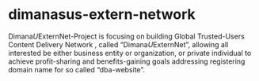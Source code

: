 # dimanasus-extern-network
Dimana$U$ExternNet-Project is focusing on building Global Trusted-Users Content Delivery Network , called “Dimana$U$ExternNet”, allowing all interested be either business entity or organization, or private individual to achieve profit-sharing and benefits-gaining goals addressing registering domain name for so called “dba-website”.
